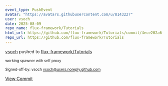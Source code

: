 ```yaml
---
event_type: PushEvent
avatar: "https://avatars.githubusercontent.com/u/814322?"
user: vsoch
date: 2025-08-09
repo_name: flux-framework/Tutorials
html_url: https://github.com/flux-framework/Tutorials/commit/4ece202a6fadc1451112d0376de9b0b7e2849128
repo_url: https://github.com/flux-framework/Tutorials
---
```


<a href='https://github.com/vsoch' target='_blank'>vsoch</a> pushed to <a href='https://github.com/flux-framework/Tutorials' target='_blank'>flux-framework/Tutorials</a>

<small>working spawner with self proxy

Signed-off-by: vsoch <vsoch@users.noreply.github.com></small>

<a href='https://github.com/flux-framework/Tutorials/commit/4ece202a6fadc1451112d0376de9b0b7e2849128' target='_blank'>View Commit</a>